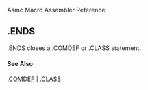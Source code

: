 Asmc Macro Assembler Reference

## .ENDS

.ENDS closes a .COMDEF or .CLASS statement.

#### See Also

[.COMDEF](dot-comdef.md) | [.CLASS](dot-class.md)
